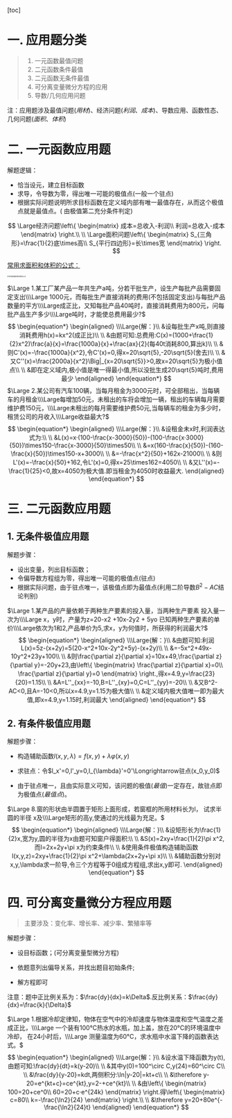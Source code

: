 [toc]

# 一. 应用题分类

> 1. 一元函数最值问题
> 2. 二元函数条件最值
> 3. 二元函数无条件最值
> 4. 可分离变量微分方程的应用
> 5. 导数$/$几何应用问题

注：应用题涉及最值问题$(用材)$、经济问题$(利润、成本)$、导数应用、函数性态、几何问题$(面积、体积)$

# 二. 一元函数应用题

解题逻辑：

- 恰当设元，建立目标函数
- 求导，令导数为零，得出唯一可能的极值点(一般一个驻点)
- 根据实际问题说明所求目标函数在定义域内部有唯一最值存在，从而这个极值点就是最值点。( 由极值第二充分条件判定)

$$
\Large经济问题\left\{ 
\begin{matrix}
成本=总收入-利润\\
利润=总收入-成本
\end{matrix}
\right.\\
\\
\Large面积问题\left\{ 
\begin{matrix}
S_{三角形}=\frac{1}{2}底\times高\\
S_{平行四边形}=长\times宽
\end{matrix}
\right.
$$

[常用求面积和体积的公式：](https://gitee.com/Acido/images/raw/master/image/202302161402395.jpg)

<img src="https://gitee.com/Acido/images/raw/master/image/202302161402395.jpg" alt="常用求面积和体积的公式" style="zoom: 25%;" />

$\Large 1.某工厂某产品一年共生产a吨，分若干批生产，设生产每批产品需要固定支出\\\Large 1000元，而每批生产直接消耗的费用(不包括固定支出)与每批产品数量的平方\\\Large成正比，又知每批产品40吨时，直接消耗费用为800元，问每批产品生产多少\\\Large吨时，才能使总费用最少?$
$$
\begin{equation*}
	\begin{aligned}
\\\Large{解：}\\
&设每批生产x吨,则直接消耗费用h(x)=kx^2(成正比)\\
\\
&由题可知:总费用:C(x)=(1000+\frac{1}{2}x^2)\frac{a}{x}=\frac{1000a}{x}+\frac{ax}{2}(每40t消耗800,算出k)\\
\\
&则C'(x)=-\frac{1000a}{x^2},令C'(x)=0,得x=20\sqrt{5},-20\sqrt{5}(舍去)\\
\\
&又C''(x)=\frac{2000a}{x^2}\Big|_{x=20\sqrt{5}}>0,故x=20\sqrt{5}为极小值点\\
\\
&即在定义域内,极小值是唯一得最小值,所以没批生成20\sqrt{5}吨时,费用最少
	\end{aligned}
\end{equation*}
$$
$\Large 2.某公司有汽车100辆，当每月租金为3000元时，可全部租出，当每辆车的月租金\\\Large每增加50元，未租出的车将会增加一辆，租出的车辆每月需要维护费150元，\\\Large未租出的每月需要维护费50元,当每辆车的租金为多少时，租赁公司的月收入\\\Large收益最大?$
$$
\begin{equation*}
	\begin{aligned}
\\\Large{解：}\\
&设租金未x时,利润表达式为:\\
\\
&L(x)=x·(100-\frac{x-3000}{50})-(100-\frac{x·3000}{50})\times150-\frac{x-3000}{50}\times50\\
\\
&=x(160-\frac{x}{50})-(160-\frac{x}{50})\times150-x+3000\\
\\
&=-\frac{x^2}{50}+162x-21000\\
\\
&则L'(x)=-\frac{x}{50}+162,令L'(x)=0,得x=25\times162=4050\\
\\
&又L''(x)=-\frac{1}{25}<0,故x=4050为极大值.即当租金为4050时收益最大.
	\end{aligned}
\end{equation*}
$$

# 三. 二元函数应用题

## 1. 无条件极值应用题

解题步骤：

- 设出变量，列出目标函数；
- 令偏导数方程组为零，得出唯一可能的极值点(驻点)
- 根据实际问题，由于驻点唯一，该极值点即为最值点(利用二阶导数$B^2- AC$结论判别)

$\Large 1.某产品的产量依赖于两种生产要素的投入量，当两种生产要素
投入量一次为\\\Large x，y时，产量为z=20-x2 +10x-2y2 + 5yo
已知两种生产要素的单价\\\Large依次为1和2,产品单价为5,求x，y为何值时，所获得的利润最大?$
$$
\begin{equation*}
	\begin{aligned}
\\\Large{解：}\\
&由题可知:利润L(x)=5z-(x+2y)=5(20-x^2+10x-2y^2+5y)-(x+2y)\\
\\
&=-5x^2+49x-10y^2+23y+100\\
\\
&则\frac{\partial z}{\partial x}=10x+49,\frac{\partial z}{\partial y}=-20y+23,由\left\{ 
\begin{matrix}
\frac{\partial z}{\partial x}=0\\
\frac{\partial z}{\partial y}=0
\end{matrix}
\right.,得x=4.9,y=\frac{23}{20}=1.15\\
\\
&A=L''_{xx}=-10,B=L''_{xy}=0,C=L''_{yy}=-20\\
\\
&又B^2-AC<0,且A=-10<0,所以x=4.9,y=1.15为极大值\\
\\
&定义域内极大值唯一即为最大值,即x=4.9,y=1.15时,利润最大
	\end{aligned}
\end{equation*}
$$

## 2. 有条件极值应用题

解题步骤：

- 构造辅助函数$l(x,y,\lambda)=f(x,y)+\lambda\varphi(x,y)$
- 求驻点：令$l_x'=0,l'_y=0,l_{\lambda}'=0'\Longrightarrow驻点(x_0,y_0)$

- 由于驻点唯一，且由实际意义可知，该问题的极值$(最值)$一定存在，故驻点即为极值点$(最值点)$。

$\Large 8.窗的形状由半圆置于矩形上面形成，若窗框的所用材料长为l，
试求半圆的半径 x及\\\Large矩形的高y,使通过的光线最为充足。$
$$
\begin{equation*}
	\begin{aligned}
\\\Large{解：}\\
&设矩形长为\frac{1}{2}x,宽为y,圆的半径为x由题可知窗户得面积:\\
\\
&S(x)=2xy+\frac{1}{2}\pi x^2,而l=2x+2y+\pi x为约束条件\\
\\
&使用条件极值构造辅助函数l(x,y,z)=2xy+\frac{1}{2}\pi x^2+\lambda(2x+2y+\pi x)\\
\\
&辅助函数分别对x,y,\lambda求一阶导,令三个方程等于0组成方程组,求出x,y即可.
	\end{aligned}
\end{equation*}
$$

# 四. 可分离变量微分方程应用题

> 主要涉及：变化率、增长率、减少率、繁殖率等

解题步骤：

- 设目标函数；(可分离变量型微分方程)

- 依题意列出偏导关系，并找出题目初始条件;

- 解方程即可

注意：题中正比例关系为：$\frac{dy}{dx}=k\Delta$.反比例关系：$\frac{dy}{dx}=\frac{k}{\Delta}$

$\Large 1.根据冷却定律知，物体在空气中的冷却速度与物体温度和空气温度之差成正比，\\\Large
一个装有100°C热水的水瓶，加上盖，放在20°C的环境温度中冷却， 在24小时后，\\\Large
测量温度为60°C，求水瓶中水温下降的函数表达式。$
$$
\begin{equation*}
	\begin{aligned}
\\\Large{解：}\\
&设水温下降函数为y(t),由题可知:\frac{dy}{dt}=k(y-20)\\
\\
&其中y(0)=100^\circ C,y(24)=60^\circ C\\
\\
&\frac{dy}{y-20}=kdt,两侧积分:\ln|y-20|=kt+c\\
\\
&\therefore y-20=e^{kt+c}=ce^{kt},y=2-+ce^{kt}\\
\\
&由\left\{ 
\begin{matrix}
100=20+ce^0\\
60=20+c·e^{24k}
\end{matrix}
\right.得\left\{ 
\begin{matrix}
c=80\\
k=-\frac{\ln2}{24}
\end{matrix}
\right.\\
\\
&\therefore y=20+80e^{-\frac{\ln2}{24}t}
	\end{aligned}
\end{equation*}
$$
